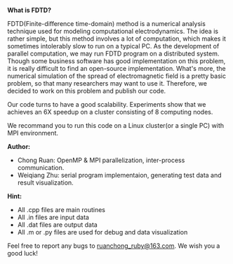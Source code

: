 **What is FDTD?**

FDTD(Finite-difference time-domain) method is a numerical analysis technique used for modeling computational electrodynamics.  The idea is rather simple, but this method involves a lot of computation, which makes it sometimes intolerably slow to run on a typical PC.  As the development of parallel computation, we may run FDTD program on a distributed system.  Though some business software has good implementation on this problem, it is really difficult to find an open-source implementation.  What's more, the numerical simulation of the spread of electromagnetic field is a pretty basic problem, so that many researchers may want to use it.  Therefore, we decided to work on this problem and publish our code.

Our code turns to have a good scalability.  Experiments show that we achieves an 6X speedup on a cluster consisting of 8 computing nodes.

We recommand you to run this code on a Linux cluster(or a single PC) with MPI environment.

**Author:**
- Chong Ruan: OpenMP & MPI parallelization, inter-process communication.
- Weiqiang Zhu: serial program implementaion, generating test data and result visualization.

**Hint:**
- All .cpp files are main routines
- All .in files are input data
- All .dat files are output data
- All .m or .py files are used for debug and data visualization


Feel free to report any bugs to ruanchong_ruby@163.com.  We wish you a good luck!
